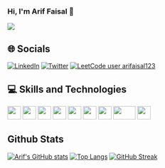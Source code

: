 ### Hi, I'm Arif Faisal 👋
![](https://komarev.com/ghpvc/?username=arifaisal123)

## 🌐 Socials
[![LinkedIn](https://img.shields.io/badge/LinkedIn-%230077B5.svg?logo=linkedin&logoColor=white)](https://www.linkedin.com/in/arifaisal123) [![Twitter](https://img.shields.io/badge/Twitter-%231DA1F2.svg?logo=Twitter&logoColor=white)](https://twitter.com/faisalcodes123) [![LeetCode user arifaisal123](https://img.shields.io/badge/dynamic/json?style=flat&labelColor=black&color=%23ffa116&label=Leetcode&query=solvedOverTotal&url=https%3A%2F%2Fleetcode-badge.vercel.app%2Fapi%2Fusers%2Farifaisal123&logo=leetcode&logoColor=yellow)](https://leetcode.com/arifaisal123/)

## 💻 Skills and Technologies
<p align="left">
  <img src="https://upload.wikimedia.org/wikipedia/commons/thumb/6/61/HTML5_logo_and_wordmark.svg/2048px-HTML5_logo_and_wordmark.svg.png" height="30" width="30"/> 
  <img src="https://avatars.githubusercontent.com/u/317776?s=200&v=4" height="30" width="30"/>
  <img src="https://upload.wikimedia.org/wikipedia/en/thumb/3/30/Java_programming_language_logo.svg/300px-Java_programming_language_logo.svg.png" height="30"
       width="30"/>
  <img src="https://www.mysql.com/common/logos/powered-by-mysql-167x86.png" height="30" width="30"/> 
  <img src="https://cdn-icons-png.flaticon.com/512/6132/6132222.png" height="30" width="30"/>
  <img src="https://encrypted-tbn0.gstatic.com/images?q=tbn:ANd9GcRjl0vEakPtx6iubXI-VLP56s36ZNRp30DEsw&usqp=CAU" height="30" width="30"/>
  <img src="https://upload.wikimedia.org/wikipedia/commons/thumb/d/d5/CSS3_logo_and_wordmark.svg/1200px-CSS3_logo_and_wordmark.svg.png" height="30" width="30"/>
  <img src="https://1000logos.net/wp-content/uploads/2020/09/JavaScript-Logo.png" height="30" width="50"/>
  <img src="https://git-scm.com/images/logos/downloads/Git-Icon-1788C.png" height="30" width="30"/>
</p>

## Github Stats
[![Arif's GitHub stats](https://github-readme-stats.vercel.app/api?username=arifaisal123)](https://github.com/anuraghazra/github-readme-stats)
[![Top Langs](https://github-readme-stats.vercel.app/api/top-langs/?username=arifaisal123)](https://github.com/anuraghazra/github-readme-stats)
[![GitHub Streak](https://github-readme-streak-stats.herokuapp.com?user=arifaisal123)](https://git.io/streak-stats)


<!--
**arifaisal123/arifaisal123** is a ✨ _special_ ✨ repository because its `README.md` (this file) appears on your GitHub profile.

Here are some ideas to get you started:

- 🔭 I’m currently working on ...
- 🌱 I’m currently learning ...
- 👯 I’m looking to collaborate on ...
- 🤔 I’m looking for help with ...
- 💬 Ask me about ...
- 📫 How to reach me: ...
- 😄 Pronouns: ...
- ⚡ Fun fact: ...
-->
